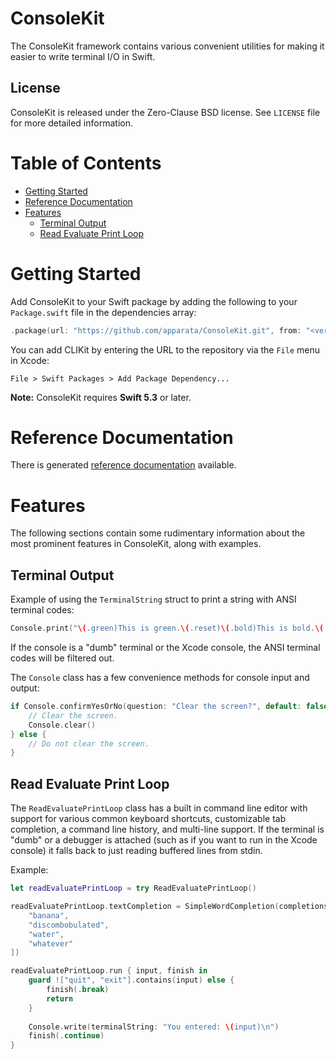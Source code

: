 # ConsoleKit

The ConsoleKit framework contains various convenient utilities for making it easier to write
terminal I/O in Swift.

## License

ConsoleKit is released under the Zero-Clause BSD license. See `LICENSE` file for more detailed information.

# Table of Contents

- [Getting Started](#getting-started)
- [Reference Documentation](#reference-documentation)
- [Features](#features)
  - [Terminal Output](#terminal-output)
  - [Read Evaluate Print Loop](#read-evaluate-print-loop)

# Getting Started

Add ConsoleKit to your Swift package by adding the following to your `Package.swift` file in
the dependencies array:

```swift
.package(url: "https://github.com/apparata/ConsoleKit.git", from: "<version>")
```
You can add CLIKit by entering the URL to the repository via the `File` menu in Xcode:

```
File > Swift Packages > Add Package Dependency...
```

**Note:** ConsoleKit requires **Swift 5.3** or later.

# Reference Documentation

There is generated [reference documentation](https://apparata.github.io/ConsoleKit/) available.

# Features

The following sections contain some rudimentary information about the most prominent
features in ConsoleKit, along with examples.

## Terminal Output

Example of using the `TerminalString` struct to print a string with ANSI terminal codes:

```swift
Console.print("\(.green)This is green.\(.reset)\(.bold)This is bold.\(.reset)")
```

If the console is a "dumb" terminal or the Xcode console, the ANSI terminal codes will be
filtered out.

The `Console` class has a few convenience methods for console input and output:

```swift
if Console.confirmYesOrNo(question: "Clear the screen?", default: false) {
    // Clear the screen.
    Console.clear()
} else {
    // Do not clear the screen.
}
```

## Read Evaluate Print Loop

The `ReadEvaluatePrintLoop` class has a built in command line editor with support for
various common keyboard shortcuts, customizable tab completion, a command line
history, and multi-line support. If the terminal is "dumb" or a debugger is attached
(such as if you want to run in the Xcode console) it falls back to just reading buffered lines
from stdin.

Example:

```swift
let readEvaluatePrintLoop = try ReadEvaluatePrintLoop()

readEvaluatePrintLoop.textCompletion = SimpleWordCompletion(completions: [
    "banana",
    "discombobulated",
    "water",
    "whatever"
])

readEvaluatePrintLoop.run { input, finish in
    guard !["quit", "exit"].contains(input) else {
        finish(.break)
        return
    }
    
    Console.write(terminalString: "You entered: \(input)\n")
    finish(.continue)
}
```

